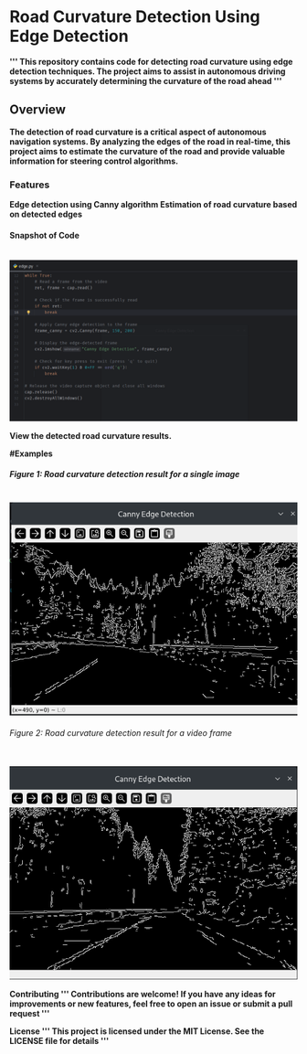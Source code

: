 <h1><b>Road Curvature Detection Using Edge Detection<b></h1>
''' This repository contains code for detecting road curvature using edge detection techniques. The project aims to assist in autonomous driving systems by accurately determining the curvature of the road ahead '''

<h2>Overview</h2>
The detection of road curvature is a critical aspect of autonomous navigation systems. By analyzing the edges of the road in real-time, this project aims to estimate the curvature of the road and provide valuable information for steering control algorithms.

<h3>Features</h3>
Edge detection using Canny algorithm
Estimation of road curvature based on detected edges

<h4>Snapshot of Code</h4>
<br><img src="https://raw.githubusercontent.com/swasthik-moolya/Edge-Detection-using-OpenCV/main/code.png"></br>

View the detected road curvature results.

#Examples

<h5>Figure 1: Road curvature detection result for a single image</h5>
<br><img src="https://raw.githubusercontent.com/swasthik-moolya/Edge-Detection-using-OpenCV/main/detect1.png"></br>


<h6>Figure 2: Road curvature detection result for a video frame</h6>
<br><img src="https://raw.githubusercontent.com/swasthik-moolya/Edge-Detection-using-OpenCV/main/detect2.png"></br>

<b>Contributing<b>
''' Contributions are welcome! If you have any ideas for improvements or new features, feel free to open an issue or submit a pull request '''

<b>License</b>
''' This project is licensed under the MIT License. See the LICENSE file for details '''

